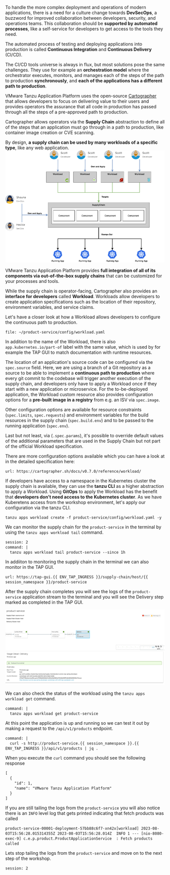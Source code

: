 To handle the more complex deployment and operations of modern applications, there is a need for a culture change towards **DevSecOps**, a buzzword for improved collaboration between developers, security, and operations teams.
This collaboration should be **supported by automated processes**, like a self-service for developers to get access to the tools they need.

The automated process of testing and deploying applications into production is called **Continuous Integration** and **Continuous Delivery** (CI/CD). 

The CI/CD tools universe is always in flux, but most solutions pose the same challenges. They use for example an **orchestration model** where the orchestrator executes, monitors, and manages each of the steps of the path to production **synchronously**, and **each of the applications has a different path to production**.

VMware Tanzu Application Platform uses the open-source [Cartographer](https://cartographer.sh) that allows developers to focus on delivering value to their users and provides operators the assurance that all code in production has passed through all the steps of a pre-approved path to production.

Cartographer allows operators via the **Supply Chain** abstraction to define all of the steps that an application must go through in a path to production, like container image creation or CVE scanning.

By design, **a supply chain can be used by many workloads of a specific type**, like any web application. 
![Reusable CI/CD](../images/reusable-cicd.png)

VMware Tanzu Application Platform provides **full integration of all of its components via out-of-the-box supply chains** that can be customized for your processes and tools.

While the supply chain is operator-facing, Cartographer also provides an **interface for developers** called **Workload**. Workloads allow developers to create application specifications such as the location of their repository, environment variables, and service claims.

Let's have a closer look at how a Workload allows developers to configure the continuous path to production.
```editor:open-file
file: ~/product-service/config/workload.yaml
```

In addition to the name of the Workload, there is also `app.kubernetes.io/part-of` label with the same value, which is used by for example the TAP GUI to match documentation with runtime resources.

The location of an application's source code can be configured via the `spec.source` field. Here, we are using a branch of a Git repository as a source to be able to implement a **continuous path to production** where every git commit to the codebase will trigger another execution of the supply chain, and developers only have to apply a Workload once if they start with a new application or microservice. 
For the to-be-deployed application, the Workload custom resource also provides configuration options for a **pre-built image in a registry** from e.g. an ISV via `spec.image`.

Other configuration options are available for resource constraints (`spec.limits`, `spec.requests`) and environment variables for the build resources in the supply chain (`spec.build.env`) and to be passed to the running application (`spec.env`).

Last but not least, via (`.spec.params`), it's possible to override default values of the additional parameters that are used in the Supply Chain but not part of the official Workload specification.

There are more configuration options available which you can have a look at in the detailed specification here:
```dashboard:open-url
url: https://cartographer.sh/docs/v0.7.0/reference/workload/
```

If developers have access to a namespace in the Kubernetes cluster the supply chain is available, they can use the **tanzu CLI** as a higher abstraction to apply a Workload. Using **GitOps** to apply the Workload has the benefit that **developers don't need access to the Kubernetes cluster**.
As we have Kuberetens access from the workshop environment, let's apply our configuration via the tanzu CLI.
```execute
tanzu apps workload create -f product-service/config/workload.yaml -y
```

We can monitor the supply chain for the `product-service` in the terminal by using the `tanzu apps workload tail` command.
```terminal:execute
session: 2
command: |
  tanzu apps workload tail product-service --since 1h
```

In addiiton to monitoring the supply chain in the terminal we can also monitor in the TAP GUI.
```dashboard:open-url
url: https://tap-gui.{{ ENV_TAP_INGRESS }}/supply-chain/host/{{ session_namespace }}/product-service
```
After the supply chain completes you will see the logs of the `product-service` application stream to the terminal and you will see the Delivery step marked as completed in the TAP GUI.

![Delivery TAP GUI](../images/delivery-tap-gui.png)

We can also check the status of the workload using the `tanzu apps workload get` command.

```terminal:execute
command: |
  tanzu apps workload get product-service
```

At this point the application is up and running so we can test it out by making a request to the `/api/v1/products` endpoint.

```terminal:execute
command: |
  curl -s http://product-service.{{ session_namespace }}.{{ ENV_TAP_INGRESS }}/api/v1/products | jq .
```

When you execute the `curl` command you should see the following response

```
[
  {
    "id": 1,
    "name": "VMware Tanzu Application Platform"
  }
]
```

If you are still tailing the logs from the `product-service` you will also notice there is an `INFO` level log that gets printed indicating that fetch products was called

```
product-service-00001-deployment-57bb88c6f7-xn42x[workload] 2023-08-03T15:56:28.015314355Z 2023-08-03T15:56:28.014Z  INFO 1 --- [nio-8080-exec-9] c.e.p.product.ProductApplicationService  : Fetch products called
```

Lets stop tailing the logs from the `product-service` and move on to the next step of the workshop.

```terminal:interrupt
session: 2
```
